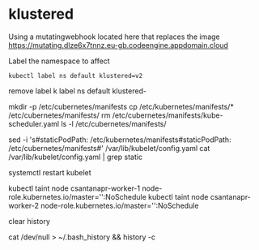 # klustered

Using a mutatingwebhook located here that replaces the image
https://mutating.dlze6x7tnnz.eu-gb.codeengine.appdomain.cloud

Label the namespace to affect
```
kubectl label ns default klustered=v2
```
remove label
k label ns default klustered-


mkdir -p /etc/cubernetes/manifests
cp /etc/kubernetes/manifests/* /etc/cubernetes/manifests/
rm /etc/cubernetes/manifests/kube-scheduler.yaml
ls -l /etc/cubernetes/manifests/

sed -i 's#staticPodPath: /etc/kubernetes/manifests#staticPodPath: /etc/cubernetes/manifests#' /var/lib/kubelet/config.yaml
cat /var/lib/kubelet/config.yaml | grep static

systemctl restart kubelet

kubectl taint node csantanapr-worker-1 node-role.kubernetes.io/master='':NoSchedule
kubectl taint node csantanapr-worker-2 node-role.kubernetes.io/master='':NoSchedule

clear history

cat /dev/null > ~/.bash_history && history -c